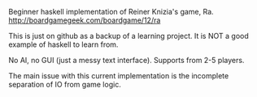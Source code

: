 Beginner haskell implementation of Reiner Knizia's game, Ra.
http://boardgamegeek.com/boardgame/12/ra

This is just on github as a backup of a learning project.  It is NOT a good example of haskell to learn from.

No AI, no GUI (just a messy text interface).  Supports from 2-5 players.

The main issue with this current implementation is the incomplete separation of IO from game logic.
